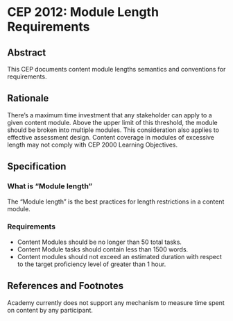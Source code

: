 # CEP 2012: Module Length Requirements


## Abstract

This CEP documents content module lengths semantics and conventions for requirements.

## Rationale

There’s a maximum time investment that any stakeholder can apply to a given content module. Above the upper limit of this threshold, the module should be broken into multiple modules. This consideration also applies to effective assessment design. Content coverage in modules of excessive length may not comply with CEP 2000 Learning Objectives.   

## Specification

### What is “Module length”

The “Module length” is the best practices for length restrictions in a content module.


### Requirements

*  Content Modules should be no longer than 50 total tasks.
*  Content Module tasks should contain less than 1500 words.
*  Content modules should not exceed an estimated duration with respect to the target proficiency level of greater than 1 hour.



## References and Footnotes

Academy currently does not support any mechanism to measure time spent on content by any participant. 